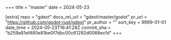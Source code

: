 +++
title = "master"
date = 2024-05-23

[extra]
repo = "gdext"
docs_rel_url = "gdext/master/godot"
pr_url = "https://github.com/godot-rust/gdext"
pr_author = ""
sort_key = 9999-01-01
date_time = 2024-05-23T16:41:28Z
commit_sha = "b259a81ef480e81be0f7dbc00c61292d0066ecfd"
+++


